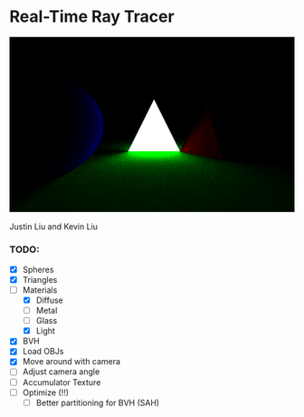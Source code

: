 # Real-Time Ray Tracer

![image](./media/image.png)

Justin Liu and Kevin Liu

### TODO:

- [x] Spheres
- [x] Triangles
- [ ] Materials
  - [x] Diffuse
  - [ ] Metal
  - [ ] Glass
  - [x] Light
- [x] BVH
- [x] Load OBJs
- [x] Move around with camera
- [ ] Adjust camera angle
- [ ] Accumulator Texture
- [ ] Optimize (!!)
  - [ ] Better partitioning for BVH (SAH)
